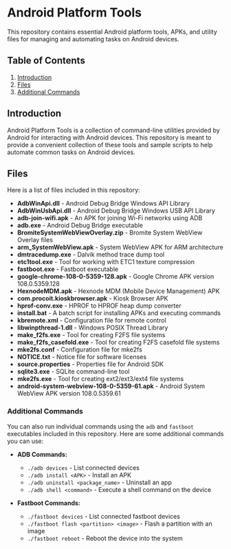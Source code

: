 # Android Platform Tools 

This repository contains essential Android platform tools, APKs, and utility files for managing and automating tasks on Android devices.

## Table of Contents

1. [Introduction](#introduction)
2. [Files](#files)
3. [Additional Commands](#additional-commands)


## Introduction

Android Platform Tools is a collection of command-line utilities provided by Android for interacting with Android devices. This repository is meant to provide a convenient collection of these tools and sample scripts to help automate common tasks on Android devices.

## Files

Here is a list of files included in this repository:

- **AdbWinApi.dll** - Android Debug Bridge Windows API Library
- **AdbWinUsbApi.dll** - Android Debug Bridge Windows USB API Library
- **adb-join-wifi.apk** - An APK for joining Wi-Fi networks using ADB
- **adb.exe** - Android Debug Bridge executable
- **BromiteSystemWebViewOverlay.zip** - Bromite System WebView Overlay files
- **arm_SystemWebView.apk** - System WebView APK for ARM architecture
- **dmtracedump.exe** - Dalvik method trace dump tool
- **etc1tool.exe** - Tool for working with ETC1 texture compression
- **fastboot.exe** - Fastboot executable
- **google-chrome-108-0-5359-128.apk** - Google Chrome APK version 108.0.5359.128
- **HexnodeMDM.apk** - Hexnode MDM (Mobile Device Management) APK
- **com.procoit.kioskbrowser.apk** - Kiosk Browser APK
- **hprof-conv.exe** - HPROF to HPROF heap dump converter
- **install.bat** - A batch script for installing APKs and executing commands
- **kbremote.xml** - Configuration file for remote control
- **libwinpthread-1.dll** - Windows POSIX Thread Library
- **make_f2fs.exe** - Tool for creating F2FS file systems
- **make_f2fs_casefold.exe** - Tool for creating F2FS casefold file systems
- **mke2fs.conf** - Configuration file for mke2fs
- **NOTICE.txt** - Notice file for software licenses
- **source.properties** - Properties file for Android SDK
- **sqlite3.exe** - SQLite command-line tool
- **mke2fs.exe** - Tool for creating ext2/ext3/ext4 file systems
- **android-system-webview-108-0-5359-61.apk** - Android System WebView APK version 108.0.5359.61


### Additional Commands

You can also run individual commands using the `adb` and `fastboot` executables included in this repository. Here are some additional commands you can use:

- **ADB Commands:**
    - `./adb devices` - List connected devices
    - `./adb install <APK>` - Install an APK
    - `./adb uninstall <package_name>` - Uninstall an app
    - `./adb shell <command>` - Execute a shell command on the device

- **Fastboot Commands:**
    - `./fastboot devices` - List connected fastboot devices
    - `./fastboot flash <partition> <image>` - Flash a partition with an image
    - `./fastboot reboot` - Reboot the device into the system

